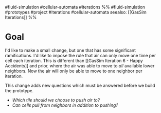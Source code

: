 #fluid-simulation #cellular-automata #iterations 
%%
#fluid-simulation #prototypes #project #iterations #cellular-automata 
seealso: [[GasSim Iterations]]
%%
# Goal
I'd like to make a small change, but one that has some significant ramifications.  I'd like to impose the rule that air can only move one time per cell each iteration.  This is different than [[GasSim Iteration 6 - Happy Accidents]] and prior, where the air was able to move to *all* available lower neighbors.  Now the air will only be able to move to one neighbor per iteration.  

This change adds new questions which must be answered before we build the prototype.

- *Which tile should we choose to push air to?*
- *Can cells pull from neighbors in addition to pushing?*

